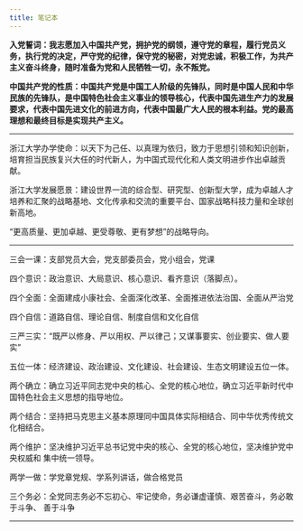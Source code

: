 ```yaml
---
title: 笔记本
---
```

**入党誓词：我志愿加入中国共产党，拥护党的纲领，遵守党的章程，履行党员义务，执行党的决定，严守党的纪律，保守党的秘密，对党忠诚，积极工作，为共产主义奋斗终身，随时准备为党和人民牺牲一切，永不叛党。**

**中国共产党的性质：中国共产党是中国工人阶级的先锋队，同时是中国人民和中华民族的先锋队，是中国特色社会主义事业的领导核心，代表中国先进生产力的发展要求，代表中国先进文化的前进方向，代表中国最广大人民的根本利益。党的最高理想和最终目标是实现共产主义。**

---

浙江大学办学使命：以天下为己任、以真理为依归，致力于思想引领和知识创新，培育担当民族复兴大任的时代新人，为中国式现代化和人类文明进步作出卓越贡献。

浙江大学发展愿景：建设世界一流的综合型、研究型、创新型大学，成为卓越人才培养和汇聚的战略基地、文化传承和交流的重要平台、国家战略科技力量和全球创新高地。

“更高质量、更加卓越、更受尊敬、更有梦想”的战略导向。

---

三会一课：支部党员大会，党支部委员会，党小组会，党课

四个意识：政治意识、大局意识、核心意识、看齐意识（落脚点）。

四个全面：全面建成小康社会、全面深化改革、全面推进依法治国、全面从严治党

四个自信：道路自信、理论自信、制度自信和文化自信

三严三实：“既严以修身、严以用权、严以律己；又谋事要实、创业要实、做人要实”

五位一体：经济建设、政治建设、文化建设、社会建设、生态文明建设五位一体。

两个确立：确立习近平同志党中央的核心、全党的核心地位，确立习近平新时代中国特色社会主义思想的指导地位。

两个结合：坚持把马克思主义基本原理同中国具体实际相结合、同中华优秀传统文化相结合。

两个维护：坚决维护习近平总书记党中央的核心、全党的核心地位，坚决维护党中央权威和 集中统一领导。

两学一做：学党章党规、学系列讲话，做合格党员

三个务必：全党同志务必不忘初心、牢记使命，务必谦虚谨慎、艰苦奋斗，务必敢于斗争、 善于斗争

---
